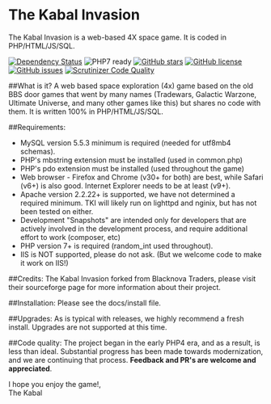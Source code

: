 # The Kabal Invasion

The Kabal Invasion is a web-based 4X space game. It is coded in PHP/HTML/JS/SQL.

[![Dependency Status](https://www.versioneye.com/user/projects/57796f3468ee07003cb5d764/badge.svg?style=flat-square)](https://www.versioneye.com/user/projects/57796f3468ee07003cb5d764)
![PHP7 ready](https://img.shields.io/badge/PHP7-ready-green.svg)
[![GitHub stars](https://img.shields.io/github/stars/thekabal/tki.svg)](https://github.com/thekabal/tki/stargazers)
[![GitHub license](https://img.shields.io/badge/license-AGPL-blue.svg)](https://www.gnu.org/licenses/agpl-3.0.html)
[![GitHub issues](https://img.shields.io/github/issues/thekabal/tki.svg)](https://github.com/thekabal/tki/issues)
[![Scrutinizer Code Quality](https://scrutinizer-ci.com/g/thekabal/tki/badges/quality-score.png?b=master)](https://scrutinizer-ci.com/g/thekabal/tki/?branch=master)

##What is it?
    A web based space exploration (4x) game based on the old BBS door games that went
    by many names (Tradewars, Galactic Warzone, Ultimate Universe, and
    many other games like this) but shares no code with them.  It is
    written 100% in PHP/HTML/JS/SQL.
    
##Requirements:
- MySQL version 5.5.3 minimum is required (needed for utf8mb4 schemas).
- PHP's mbstring extension must be installed (used in common.php)
- PHP's pdo extension must be installed (used throughout the game)
- Web browser - Firefox and Chrome (v30+ for both) are best, while Safari (v6+) is also good. Internet Explorer needs to be at least (v9+).
- Apache version 2.2.22+ is supported, we have not determined a required minimum. TKI will likely run on lighttpd and nginix, but has not been tested on either.
- Development "Snapshots" are intended only for developers that are actively involved in the development process, and require additional effort to work (composer, etc)
- PHP version 7+ is required (random_int used throughout).
- IIS is NOT supported, please do not ask. (But we welcome code to make it work on IIS!)

##Credits:
The Kabal Invasion forked from Blacknova Traders, please visit their sourceforge page for more information about their project.

##Installation:
Please see the docs/install file.

##Upgrades:
As is typical with releases, we highly recommend a fresh install. Upgrades are not supported at this time.

##Code quality:
The project began in the early PHP4 era, and as a result, is less than ideal. Substantial progress has been made towards modernization, and we are continuing that process. **Feedback and PR's are welcome and appreciated**.

I hope you enjoy the game!,
<br>The Kabal
